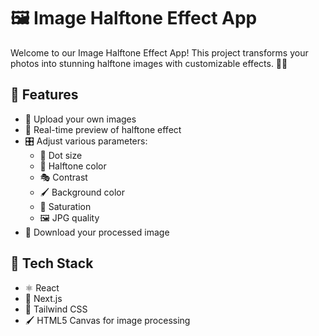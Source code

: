# 🖼️ Image Halftone Effect App

Welcome to our Image Halftone Effect App! This project transforms your photos into stunning halftone images with customizable effects. 🎨✨

## 🚀 Features

- 📸 Upload your own images
- 🔄 Real-time preview of halftone effect
- 🎛️ Adjust various parameters:
  - 🔵 Dot size
  - 🌈 Halftone color
  - 🎭 Contrast
  - 🖌️ Background color
  - 🌟 Saturation
  - 🖼️ JPG quality
- 💾 Download your processed image

## 🧰 Tech Stack
- ⚛️ React
- 🔼 Next.js
- 🎨 Tailwind CSS
- 🖌️ HTML5 Canvas for image processing